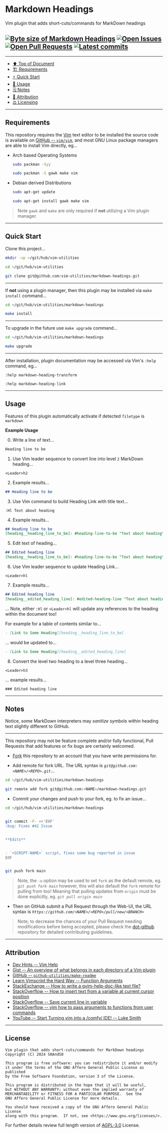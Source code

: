 # Markdown Headings
[heading__top]:
  #markdown-headings
  "&#x2B06; Vim plugin that adds short-cuts/commands for MarkDown headings"


Vim plugin that adds short-cuts/commands for MarkDown headings


## [![Byte size of Markdown Headings][badge__main__markdown_headings__source_code]][markdown_headings__main__source_code] [![Open Issues][badge__issues__markdown_headings]][issues__markdown_headings] [![Open Pull Requests][badge__pull_requests__markdown_headings]][pull_requests__markdown_headings] [![Latest commits][badge__commits__markdown_headings__main]][commits__markdown_headings__main]


------


- [:arrow_up: Top of Document][heading__top]
- [:building_construction: Requirements][heading__requirements]
- [:zap: Quick Start][heading__quick_start]
- [&#x1F9F0; Usage][heading__usage]
- [&#x1F5D2; Notes][heading__notes]
- [:card_index: Attribution][heading__attribution]
- [:balance_scale: Licensing][heading__license]


------



## Requirements
[heading__requirements]:
  #requirements
  "&#x1F3D7; Prerequisites and/or dependencies that this project needs to function properly"


This repository requires the [Vim][link__vim_home] text editor to be installed
the source code is available on [GitHub -- `vim/vim`][link__vim_github], and
most GNU Linux package managers are able to install Vim directly, eg...


- Arch based Operating Systems
   ```bash
   sudo packman -Syy

   sudo packman -S gawk make vim
   ```
- Debian derived Distributions
   ```bash
   sudo apt-get update

   sudo apt-get install gawk make vim
   ```


> Note `gawk` and `make` are only required if **not** utilizing a Vim plugin
> manager.


______


## Quick Start
[heading__quick_start]:
  #quick-start
  "&#9889; Perhaps as easy as one, 2.0,..."


Clone this project...


```bash
mkdir -vp ~/git/hub/vim-utilities

cd ~/git/hub/vim-utilities

git clone git@github.com:vim-utilities/markdown-headings.git
```


---


If **not** using a plugin manager, then this plugin may be installed via `make install` command...


```bash
cd ~/git/hub/vim-utilities/markdown-headings

make install
```


---


To upgrade in the future use `make upgrade` command...


```bash
cd ~/git/hub/vim-utilities/markdown-headings

make upgrade
```


---


After installation, plugin documentation may be accessed via Vim's `:help` command, eg...


```Vim
:help markdown-heading-transform

:help markdown-heading-link
```


______


## Usage
[heading__usage]:
  #usage
  "&#x1F9F0; How to utilize this project"


Features of this plugin automatically activate if detected `filetype` is `markdown`


**Example Usage**


0. Write a line of text...


```MarkDown
Heading line to be
```

1. Use Vim leader sequence to convert line into level `2` MarkDown heading...


```Vim
<Leader>h2
```

2. Example results...


```MarkDown
## Heading line to be
```


3. Use Vim command to build Heading Link with title text...


```Vim
:Hl Text about heading
```


4. Example results...


```MarkDown
## Heading line to be
[heading__heading_line_to_be]: #heading-line-to-be "Text about heading"
```


5. Edit text of heading...


```MarkDown
## Edited heading line
[heading__heading_line_to_be]: #heading-line-to-be "Text about heading"
```

6. Use Vim leader sequence to update Heading Link...


```Vim
<Leader>hl
```


7. Example results...


```MarkDown
## Edited heading line
[heading__edited_heading_line]: #edited-heading-line "Text about heading"
```


... Note, either `:Hl` or `<Leader>hl` will update any references to the heading within the document too!


For example for a table of contents similar to...


```MarkDown
- [Link to Some Heading][heading__heading_line_to_be]
```


... would be updated to...


```MarkDown
- [Link to Some Heading][heading__edited_heading_line]
```


8. Convert the level two heading to a level three heading...


```Vim
<Leader>h3
```


... example results...


```Vim
### Edited heading line
```


______


## Notes
[heading__notes]:
  #notes
  "&#x1F5D2; Additional things to keep in mind when developing"


Notice, some MarkDown interpreters may _sanitize_ symbols within heading text
slightly different to GitHub.

---

This repository may not be feature complete and/or fully functional, Pull
Requests that add features or fix bugs are certainly welcomed.

- [Fork][markdown_headings__fork_it] this repository to an account that you have write permissions for.

- Add remote for fork URL. The URL syntax is _`git@github.com:<NAME>/<REPO>.git`_...

```bash
cd ~/git/hub/vim-utilities/markdown-headings

git remote add fork git@github.com:<NAME>/markdown-headings.git
```

- Commit your changes and push to your fork, eg. to fix an issue...

```bash
cd ~/git/hub/vim-utilities/markdown-headings


git commit -F- <<'EOF'
:bug: Fixes #42 Issue


**Edits**


- `<SCRIPT-NAME>` script, fixes some bug reported in issue
EOF


git push fork main
```

> Note, the `-u` option may be used to set `fork` as the default remote, eg.
> _`git push fork main`_ however, this will also default the `fork` remote for
> pulling from too! Meaning that pulling updates from `origin` must be done
> explicitly, eg. _`git pull origin main`_

- Then on GitHub submit a Pull Request through the Web-UI, the URL syntax is
  _`https://github.com/<NAME>/<REPO>/pull/new/<BRANCH>`_

> Note; to decrease the chances of your Pull Request needing modifications
> before being accepted, please check the
> [dot-github](https://github.com/vim-utilities/.github) repository for
> detailed contributing guidelines.


______


## Attribution
[heading__attribution]:
  #attribution
  "&#x1F4C7; Resources that where helpful in building this project so far."


- [Dev Hints -- Vim Help](https://devhints.io/vim-help)
- [Gist -- An overview of what belongs in each directory of a Vim plugin](https://gist.github.com/nelstrom/1056049/784e252c3de653e204e9e128653010e19fbd493f)
- [GitHub -- `github-utilities/make-readme`](https://github.com/github-utilities/make-readme)
- [Learn Vimscript the Hard Way -- Function Arguments](https://learnvimscriptthehardway.stevelosh.com/chapters/24.html)
- [StackExchange -- How to write a gvim-help-doc-like text file?](https://stackoverflow.com/questions/5576091/)
- [StackOverflow -- How to insert text from a variable at current cursor position](https://vi.stackexchange.com/questions/21825/)
- [StackOverflow -- Save current line in variable](https://stackoverflow.com/questions/13821350/)
- [StackOverflow -- vim how to pass arguments to functions from user commands](https://stackoverflow.com/questions/3213657/)
- [YouTube -- Start Turning vim into a /comfy/ IDE! -- Luke Smith](https://www.youtube.com/watch?v=Q4I_Ft-VLAg)


______


## License
[heading__license]:
  #license
  "&#x2696; Legal side of Open Source"


```
Vim plugin that adds short-cuts/commands for MarkDown headings
Copyright (C) 2024 S0AndS0

This program is free software: you can redistribute it and/or modify
it under the terms of the GNU Affero General Public License as published
by the Free Software Foundation, version 3 of the License.

This program is distributed in the hope that it will be useful,
but WITHOUT ANY WARRANTY; without even the implied warranty of
MERCHANTABILITY or FITNESS FOR A PARTICULAR PURPOSE.  See the
GNU Affero General Public License for more details.

You should have received a copy of the GNU Affero General Public License
along with this program.  If not, see <https://www.gnu.org/licenses/>.
```


For further details review full length version of
[AGPL-3.0][branch__current__license] License.



[branch__current__license]:
  /LICENSE
  "&#x2696; Full length version of AGPL-3.0 License"

[badge__commits__markdown_headings__main]:
  https://img.shields.io/github/last-commit/vim-utilities/markdown-headings/main.svg

[commits__markdown_headings__main]:
  https://github.com/vim-utilities/markdown-headings/commits/main
  "&#x1F4DD; History of changes on this branch"

[markdown_headings__community]:
  https://github.com/vim-utilities/markdown-headings/community
  "&#x1F331; Dedicated to functioning code"

[issues__markdown_headings]:
  https://github.com/vim-utilities/markdown-headings/issues
  "&#x2622; Search for and _bump_ existing issues or open new issues for project maintainer to address."

[markdown_headings__fork_it]:
  https://github.com/vim-utilities/markdown-headings/
  "&#x1F531; Fork it!"

[pull_requests__markdown_headings]:
  https://github.com/vim-utilities/markdown-headings/pulls
  "&#x1F3D7; Pull Request friendly, though please check the Community guidelines"

[markdown_headings__main__source_code]:
  https://github.com/vim-utilities/markdown-headings/
  "&#x2328; Project source!"

[badge__issues__markdown_headings]:
  https://img.shields.io/github/issues/vim-utilities/markdown-headings.svg

[badge__pull_requests__markdown_headings]:
  https://img.shields.io/github/issues-pr/vim-utilities/markdown-headings.svg

[badge__main__markdown_headings__source_code]:
  https://img.shields.io/github/repo-size/vim-utilities/markdown-headings

[link__vim_home]:
  https://www.vim.org
  "Home page for the Vim text editor"

[link__vim_github]:
  https://github.com/vim/vim
  "Source code for Vim on GitHub"

